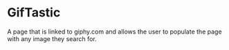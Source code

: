 # GifTastic
A page that is linked to giphy.com and allows the user to populate the page with any image they search for.
